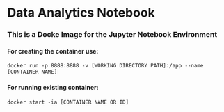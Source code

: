 # Data Analytics Notebook

### This is a Docke Image for the Jupyter Notebook Environment

#### For creating the container use:
```
docker run -p 8888:8888 -v [WORKING DIRECTORY PATH]:/app --name [CONTAINER NAME]
```

#### For running existing container:
```
docker start -ia [CONTAINER NAME OR ID]
```
